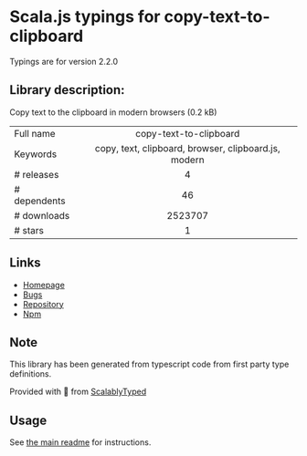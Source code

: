 
# Scala.js typings for copy-text-to-clipboard

Typings are for version 2.2.0

## Library description:
Copy text to the clipboard in modern browsers (0.2 kB)

|                    |                 |
| ------------------ | :-------------: |
| Full name          | copy-text-to-clipboard |
| Keywords           | copy, text, clipboard, browser, clipboard.js, modern |
| # releases         | 4 |
| # dependents       | 46 |
| # downloads        | 2523707 |
| # stars            | 1 |

## Links
- [Homepage](https://github.com/sindresorhus/copy-text-to-clipboard#readme)
- [Bugs](https://github.com/sindresorhus/copy-text-to-clipboard/issues)
- [Repository](https://github.com/sindresorhus/copy-text-to-clipboard)
- [Npm](https://www.npmjs.com/package/copy-text-to-clipboard)
    


## Note
This library has been generated from typescript code from first party type definitions.

Provided with :purple_heart: from [ScalablyTyped](https://github.com/oyvindberg/ScalablyTyped)

## Usage
See [the main readme](../../readme.md) for instructions.


